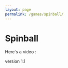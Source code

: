 ```yaml
---
layout: page
permalink: /games/spinball/
---
```


<!--
This is the base Jekyll theme. You can find out more info about customizing your Jekyll theme, as well as basic Jekyll usage documentation at [jekyllrb.com](http://jekyllrb.com/)

You can find the source code for the Jekyll new theme at: [github.com/jglovier/jekyll-new](https://github.com/jglovier/jekyll-new)

You can find the source code for Jekyll at [github.com/jekyll/jekyll](https://github.com/jekyll/jekyll)
-->
<div class = "post-header">
	<h1> Spinball </h1>

</div>
<div class = "post-content">
	<p>Here's a video : </p>
	<p>version 1.1</p>
</div>


